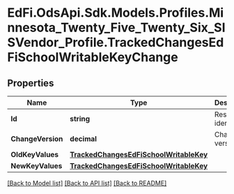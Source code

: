 # EdFi.OdsApi.Sdk.Models.Profiles.Minnesota_Twenty_Five_Twenty_Six_SISVendor_Profile.TrackedChangesEdFiSchoolWritableKeyChange

## Properties

Name | Type | Description | Notes
------------ | ------------- | ------------- | -------------
**Id** | **string** | Resource identifier | [optional] 
**ChangeVersion** | **decimal** | Change version | [optional] 
**OldKeyValues** | [**TrackedChangesEdFiSchoolWritableKey**](TrackedChangesEdFiSchoolWritableKey.md) |  | [optional] 
**NewKeyValues** | [**TrackedChangesEdFiSchoolWritableKey**](TrackedChangesEdFiSchoolWritableKey.md) |  | [optional] 

[[Back to Model list]](../README.md#documentation-for-models) [[Back to API list]](../README.md#documentation-for-api-endpoints) [[Back to README]](../README.md)

